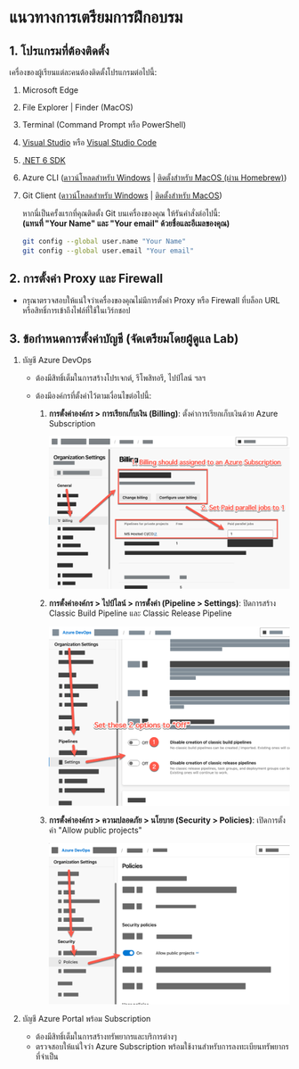 # แนวทางการเตรียมการฝึกอบรม

## 1. โปรแกรมที่ต้องติดตั้ง

เครื่องของผู้เรียนแต่ละคนต้องติดตั้งโปรแกรมต่อไปนี้:

1. Microsoft Edge  
2. File Explorer | Finder (MacOS)  
3. Terminal (Command Prompt หรือ PowerShell)  
4. [Visual Studio](https://visualstudio.microsoft.com/) หรือ [Visual Studio Code](https://code.visualstudio.com/)  
5. [.NET 6 SDK](https://dotnet.microsoft.com/en-us/download/dotnet/6.0)  
6. Azure CLI ([ดาวน์โหลดสำหรับ Windows](https://learn.microsoft.com/en-us/cli/azure/install-azure-cli-windows?tabs=azure-cli#install-or-update) | [ติดตั้งสำหรับ MacOS (ผ่าน Homebrew)](https://learn.microsoft.com/en-us/cli/azure/install-azure-cli-macos))  
7. Git Client ([ดาวน์โหลดสำหรับ Windows](https://git-scm.com/download/win) | [ติดตั้งสำหรับ MacOS](https://git-scm.com/download/mac))  

    หากนี่เป็นครั้งแรกที่คุณติดตั้ง Git บนเครื่องของคุณ ให้รันคำสั่งต่อไปนี้:  
    **(แทนที่ "Your Name" และ "Your email" ด้วยชื่อและอีเมลของคุณ)**  

    ```bash
    git config --global user.name "Your Name"
    git config --global user.email "Your email"
    ```

## 2. การตั้งค่า Proxy และ Firewall

- กรุณาตรวจสอบให้แน่ใจว่าเครื่องของคุณไม่มีการตั้งค่า Proxy หรือ Firewall ที่บล็อก URL หรือสิทธิ์การเข้าถึงไฟล์ที่ใช้ในเวิร์กชอป

## 3. ข้อกำหนดการตั้งค่าบัญชี (จัดเตรียมโดยผู้ดูแล Lab)

1. บัญชี Azure DevOps  
   - ต้องมีสิทธิ์เต็มในการสร้างโปรเจกต์, รีโพสิทอรี, ไปป์ไลน์ ฯลฯ  
   - ต้องมีองค์กรที่ตั้งค่าไว้ตามเงื่อนไขต่อไปนี้:

     1. **การตั้งค่าองค์กร > การเรียกเก็บเงิน (Billing)**: ตั้งค่าการเรียกเก็บเงินด้วย Azure Subscription  

        ![Azure DevOps Billing](./media/devop1-set-billing.png)

     2. **การตั้งค่าองค์กร > ไปป์ไลน์ > การตั้งค่า (Pipeline > Settings)**: ปิดการสร้าง Classic Build Pipeline และ Classic Release Pipeline  

        ![Azure DevOps Pipeline Setting](./media/devop2-set-pipeline.png)

     3. **การตั้งค่าองค์กร > ความปลอดภัย > นโยบาย (Security > Policies)**: เปิดการตั้งค่า "Allow public projects"  

        ![Azure DevOps Policy Setting](./media/devop3-set-policy.png)

2. บัญชี Azure Portal พร้อม Subscription  
   - ต้องมีสิทธิ์เต็มในการสร้างทรัพยากรและบริการต่างๆ  
   - ตรวจสอบให้แน่ใจว่า Azure Subscription พร้อมใช้งานสำหรับการลงทะเบียนทรัพยากรที่จำเป็น




<!-- ## Ensure your Azure subscription ready register and able to use follow Azure resources (Prepared by Lab host): 

1. Resource group
2. Azure App service
3. Azure Application Insight -->
